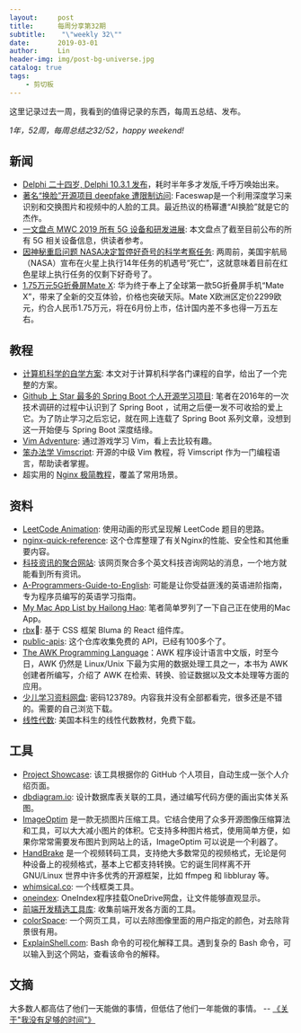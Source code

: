 ```yaml
---
layout:     post
title:      每周分享第32期
subtitle:    "\"weekly 32\""
date:       2019-03-01
author:     Lin
header-img: img/post-bg-universe.jpg
catalog: true
tags:
    - 剪切板
---
```


这里记录过去一周，我看到的值得记录的东西，每周五总结、发布。

*1年，52周，每周总结之32/52，happy weekend!*

## 新闻

* [Delphi 二十四岁, Delphi 10.3.1 发布](https://news.ycombinator.com/item?id=19166201)，耗时半年多才发版,千呼万唤始出来。
* [著名“换脸”开源项目 deepfake 遭限制访问](https://news.ycombinator.com/item?id=19182956): Faceswap是一个利用深度学习来识别和交换图片和视频中的人脸的工具。最近热议的杨幂遭“AI换脸”就是它的杰作。
* [一文盘点 MWC 2019 所有 5G 设备和研发进展](https://www.infoq.cn/article/KbvdvSBs2WmBMro*4LRI): 本文盘点了截至目前公布的所有 5G 相关设备信息，供读者参考。
* [因神秘重启问题 NASA决定暂停好奇号的科学考察任务](https://www.cnbeta.com/articles/science/821209.htm): 两周前，美国宇航局（NASA）宣布在火星上执行14年任务的机遇号“死亡”，这就意味着目前在红色星球上执行任务的仅剩下好奇号了。
* [1.75万元5G折叠屏Mate X](https://www.cnbeta.com/articles/tech/821353.htm): 华为终于奉上了全球第一款5G折叠屏手机“Mate X”，带来了全新的交互体验，价格也突破天际。Mate X欧洲区定价2299欧元，约合人民币1.75万元，将在6月份上市，估计国内差不多也得一万五左右。

## 教程

* [计算机科学的自学方案](https://functionalcs.github.io/curriculum/): 本文对于计算机科学各门课程的自学，给出了一个完整的方案。
* [Github 上 Star 最多的 Spring Boot 个人开源学习项目](https://github.com/ityouknow/spring-boot-examples): 笔者在2016年的一次技术调研的过程中认识到了 Spring Boot ，试用之后便一发不可收拾的爱上它。为了防止学习之后忘记，就在网上连载了 Spring Boot 系列文章，没想到这一开始便与 Spring Boot 深度结缘。
* [Vim Adventure](https://vim-adventures.com/): 通过游戏学习 Vim，看上去比较有趣。
* [笨办法学 Vimscript](http://learnvimscriptthehardway.onefloweroneworld.com/): 开源的中级 Vim 教程，将 Vimscript 作为一门编程语言，帮助读者掌握。
* 超实用的 [Nginx 极简教程](https://mp.weixin.qq.com/s/vHkxYfpuiAteMNSrpNWdsw)，覆盖了常用场景。

## 资料

* [LeetCode Animation](https://github.com/MisterBooo/LeetCodeAnimationvv): 使用动画的形式呈现解 LeetCode 题目的思路。
* [nginx-quick-reference](): 这个仓库整理了有关Nginx的性能、安全性和其他重要内容。
* [科技资讯的聚合网站](https://github.com/ruanyf/weekly/issues/259): 该网页聚合多个英文科技咨询网站的消息，一个地方就能看到所有资讯。
* [A-Programmers-Guide-to-English](https://github.com/yujiangshui/A-Programmers-Guide-to-English): 可能是让你受益匪浅的英语进阶指南，专为程序员编写的英语学习指南。
* [My Mac App List by Hailong Hao](https://www.notion.so/My-Mac-App-List-by-Hailong-Hao-11055af661eb4e37b4643c0d781d14c3): 笔者简单罗列了一下自己正在使用的Mac App。
* [rbx](https://medium.com/@dfee/introducing-rbx-8bd358197b): 基于 CSS 框架 Bluma 的 React 组件库。
* [public-apis](https://github.com/toddmotto/public-apis): 这个仓库收集免费的 API，已经有100多个了。
* [The AWK Programming Language](https://booksea.app/archives/the-awk-programming-language.html)：AWK 程序设计语言中文版，时至今日，AWK 仍然是 Linux/Unix 下最为实用的数据处理工具之一，本书为 AWK 创建者所编写，介绍了 AWK 在检索、转换、验证数据以及文本处理等方面的应用。
* [少儿学习资料网盘](https://mrlinqian.com/): 密码123789。内容我并没有全部都看完，很多还是不错的。需要的自己浏览下载。
* [线性代数](http://joshua.smcvt.edu/linearalgebra/#current_version): 美国本科生的线性代数教材，免费下载。

## 工具

* [Project Showcase](https://projectshowcase.me/): 该工具根据你的 GitHub 个人项目，自动生成一张个人介绍页面。
* [dbdiagram.io](https://dbdiagram.io/home): 设计数据库表关联的工具，通过编写代码方便的画出实体关系图。
* [ImageOptim](https://github.com/ImageOptim/ImageOptim) 是一款无损图片压缩工具。它结合使用了众多开源图像压缩算法和工具，可以大大减小图片的体积。它支持多种图片格式，使用简单方便，如果你常常需要发布图片到网站上的话，ImageOptim 可以说是一个利器了。
* [HandBrake](https://github.com/HandBrake/HandBrake) 是一个视频转码工具，支持绝大多数常见的视频格式，无论是何种设备上的视频格式，基本上它都支持转换。它的诞生同样离不开 GNU/Linux 世界中许多优秀的开源框架，比如 ffmpeg 和 libbluray 等。
* [whimsical.co](https://whimsical.co/): 一个线框类工具。
* [oneindex](https://github.com/donwa/oneindex): OneIndex程序挂载OneDrive网盘，让文件能够直观显示。
* [前端开发精选工具库](http://frontendtools.com/): 收集前端开发各方面的工具。
* [colorSpace](https://color.4ty2.fun/): 一个网页工具，可以去除图像里面的用户指定的颜色，对去除背景很有用。
* [ExplainShell.com](https://www.explainshell.com/): Bash 命令的可视化解释工具。遇到复杂的 Bash 命令，可以输入到这个网站，查看该命令的解释。

## 文摘

大多数人都高估了他们一天能做的事情，但低估了他们一年能做的事情。
  -- [《关于"我没有足够的时间"》](https://blog.stephsmith.io/you-dont-need-to-quit-your-job-to-make/)
